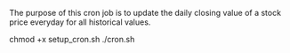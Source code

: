 The purpose of this cron job is to update the daily closing value of 
a stock price everyday for all historical values.

chmod +x setup_cron.sh
./cron.sh